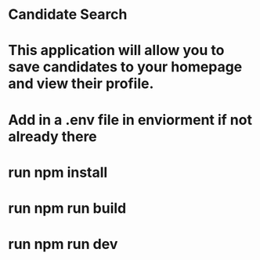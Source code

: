 # Candidate Search

# This application will allow you to save candidates to your homepage and view their profile. 

# Add in a .env file in enviorment if not already there

# run npm install

# run npm run build

# run npm run dev